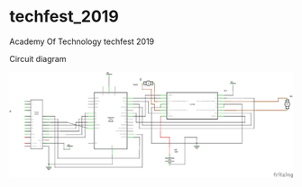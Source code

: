 # techfest_2019
Academy Of Technology techfest 2019


Circuit diagram

![alt text](images/schematic_01.png)